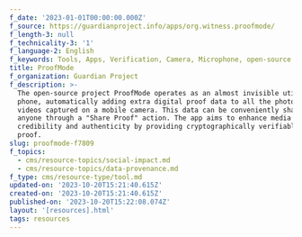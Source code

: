 ```yaml
---
f_date: '2023-01-01T00:00:00.000Z'
f_source: https://guardianproject.info/apps/org.witness.proofmode/
f_length-3: null
f_technicality-3: '1'
f_language-2: English
f_keywords: Tools, Apps, Verification, Camera, Microphone, open-source
title: ProofMode
f_organization: Guardian Project
f_description: >-
  The open-source project ProofMode operates as an almost invisible utility on a
  phone, automatically adding extra digital proof data to all the photos and
  videos captured on a mobile camera. This data can be conveniently shared with
  anyone through a "Share Proof" action. The app aims to enhance media's
  credibility and authenticity by providing cryptographically verifiable digital
  proof.
slug: proofmode-f7809
f_topics:
  - cms/resource-topics/social-impact.md
  - cms/resource-topics/data-provenance.md
f_type: cms/resource-type/tool.md
updated-on: '2023-10-20T15:21:40.615Z'
created-on: '2023-10-20T15:21:40.615Z'
published-on: '2023-10-20T15:22:08.074Z'
layout: '[resources].html'
tags: resources
---
```



